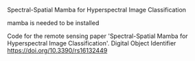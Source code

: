 Spectral-Spatial Mamba for Hyperspectral Image Classification

mamba is needed to be installed

Code for the remote sensing paper 'Spectral-Spatial Mamba for Hyperspectral Image Classification'. Digital Object Identifier  https://doi.org/10.3390/rs16132449
